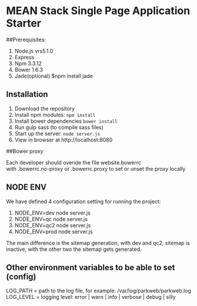 # MEAN Stack Single Page Application Starter

##Prerequisites:
1. Node.js vrs5.1.0
2. Express
3. Npm 3.3.12
4. Bower 1.6.3
5. Jade(optional)
$npm install jade

## Installation
1. Download the repository
2. Install npm modules: `npm install`
3. Install bower dependencies `bower install`
4. Run gulp sass (to compile sass files)
5. Start up the server: `node server.js`
6. View in browser at http://localhost:8080

##Bower proxy

Each developer should overide the file website\.bowerrc  
with .bowerrc.no-proxy or .bowerrc.proxy to set or unset the proxy locally

## NODE ENV

We have defined 4 configuration setting for running the project:

1. NODE_ENV=dev node server.js
2. NODE_ENV=qc node server.js
3. NODE_ENV=qc2 node server.js
4. NODE_ENV=prod node server.js

The main difference is the sitemap generation, with dev and qc2, sitemap is inactive, with the other two the sitemap gets generated.

## Other environment variables to be able to set (config)
LOG_PATH = path to the log file, for example: /var/log/parkweb/parkweb.log
LOG_LEVEL = logging level: error | warn | info | verbose | debug | silly 

